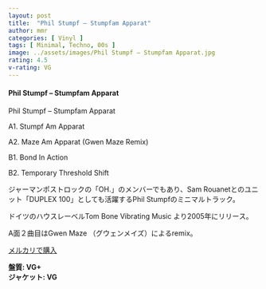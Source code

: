 ```yaml
---
layout: post
title:  "Phil Stumpf – Stumpfam Apparat"
author: mmr
categories: [ Vinyl ]
tags: [ Minimal, Techno, 00s ]
image: ../assets/images/Phil Stumpf – Stumpfam Apparat.jpg
rating: 4.5
v-rating: VG
---
```


#### Phil Stumpf – Stumpfam Apparat

Phil Stumpf – Stumpfam Apparat

A1. Stumpf Am Apparat

A2. Maze Am Apparat (Gwen Maze Remix)

B1. Bond In Action

B2. Temporary Threshold Shift

ジャーマンポストロックの「OH.」のメンバーでもあり、Sam Rouanetとのユニット「DUPLEX 100」としても活躍するPhil Stumpfのミニマルトラック。

ドイツのハウスレーベルTom Bone Vibrating Music より2005年にリリース。

A面２曲目はGwen Maze （グウェンメイズ）によるremix。

[メルカリで購入](https://jp.mercari.com/item/m96043491191?afid=6142608987)

<div class="mt-4 mb-4 d-flex align-items-center">
<strong class="mr-1">盤質: VG+</strong>
</div>
<div class="mt-4 mb-4 d-flex align-items-center">
<strong class="mr-1">ジャケット: VG</strong>
</div>

